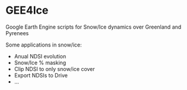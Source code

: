 # GEE4Ice
Google Earth Engine scripts for Snow/Ice dynamics over Greenland and Pyrenees

Some applications in snow/ice:
 - Anual NDSI evolution
 - Snow/Ice % masking 
 - Clip NDSI to only snow/ice cover
 - Export NDSIs to Drive
 - ...
